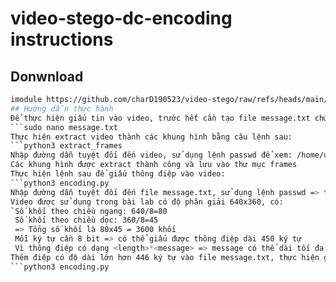 # video-stego-dc-encoding instructions
## Donwnload
```bash
imodule https://github.com/charD190523/video-stego/raw/refs/heads/main/video-stego-dc-encoding.tar`
## Hướng dẫn thực hành
Để thực hiện giấu tin vào video, trước hết cần tạo file message.txt chứa thông điệp cần giấu, sau đó nhập thông điệp vào trong file:
```sudo nano message.txt
Thực hiện extract video thành các khung hình bằng câu lệnh sau:
```python3 extract_frames
Nhập đường dẫn tuyệt đối đến video, sử dụng lệnh passwd để xem: /home/ubuntu/video/video.mp4
Các khung hình được extract thành công và lưu vào thư mục frames
Thực hiện lệnh sau để giấu thông điệp vào video:
```python3 encoding.py
Nhập đường dẫn tuyệt đối đến file message.txt, sử dụng lệnh passwd => thông điệp được giấu thành công
Video được sử dụng trong bài lab có độ phân giải 640x360, có:
`Số khối theo chiều ngang: 640/8=80
 Số khối theo chiều dọc: 360/8=45
 => Tổng số khối là 80x45 = 3600 khối
 Mỗi ký tự cần 8 bit => có thể giấu được thông điệp dài 450 ký tự
 Vì thông điệp có dạng <length>*<message> => message có thể dài tối đa 446 ký tự
Thêm điệp có độ dài lớn hơn 446 ký tự vào file message.txt, thực hiện giấu tin lại và kiểm tra kết quả
```python3 encoding.py
